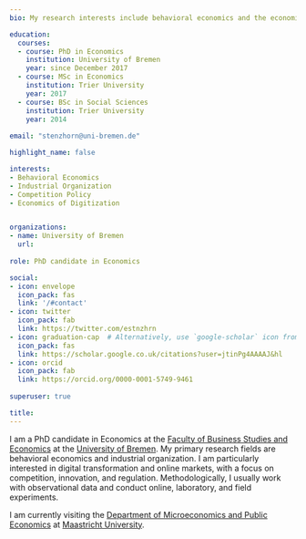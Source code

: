 ```yaml
---
bio: My research interests include behavioral economics and the economics of digitization.

education:
  courses:
  - course: PhD in Economics
    institution: University of Bremen
    year: since December 2017
  - course: MSc in Economics
    institution: Trier University
    year: 2017
  - course: BSc in Social Sciences
    institution: Trier University
    year: 2014
    
email: "stenzhorn@uni-bremen.de"

highlight_name: false

interests:
- Behavioral Economics
- Industrial Organization
- Competition Policy
- Economics of Digitization


organizations:
- name: University of Bremen
  url: 
  
role: PhD candidate in Economics

social:
- icon: envelope
  icon_pack: fas
  link: '/#contact'
- icon: twitter
  icon_pack: fab
  link: https://twitter.com/estnzhrn
- icon: graduation-cap  # Alternatively, use `google-scholar` icon from `ai` icon pack
  icon_pack: fas
  link: https://scholar.google.co.uk/citations?user=jtinPg4AAAAJ&hl
- icon: orcid
  icon_pack: fab
  link: https://orcid.org/0000-0001-5749-9461
  
superuser: true

title: 
---
```


I am a PhD candidate in Economics at the [Faculty of Business Studies and Economics](https://www.uni-bremen.de/en/wiwi) at the [University of Bremen](https://www.uni-bremen.de/en/). My primary research fields are behavioral economics and industrial organization. I am particularly interested in digital transformation and online markets, with a focus on competition, innovation, and regulation. Methodologically, I usually work with observational data and conduct online, laboratory, and field experiments. 

I am currently visiting the [Department of Microeconomics and Public Economics](https://www.maastrichtuniversity.nl/research/department-microeconomics-and-public-economics) at [Maastricht University](https://www.maastrichtuniversity.nl/).
